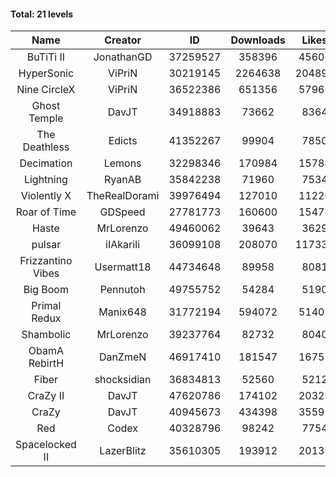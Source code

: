 #### Total: 21 levels

| Name | Creator | ID | Downloads | Likes |
|:---:|:---:|:---:|:---:|:---:|
| BuTiTi II | JonathanGD | 37259527 | 358396 | 45606
| HyperSonic | ViPriN | 30219145 | 2264638 | 204896
| Nine CircleX | ViPriN | 36522386 | 651356 | 57966
| Ghost Temple | DavJT | 34918883 | 73662 | 8364
| The Deathless | Edicts | 41352267 | 99904 | 7850
| Decimation | Lemons | 32298346 | 170984 | 15784
| Lightning | RyanAB | 35842238 | 71960 | 7534
| Violently X | TheRealDorami | 39976494 | 127010 | 11220
| Roar of Time | GDSpeed | 27781773 | 160600 | 15474
| Haste | MrLorenzo | 49460062 | 39643 | 3629
| pulsar | iIAkariIi | 36099108 | 208070 | 117333
| Frizzantino Vibes | Usermatt18 | 44734648 | 89958 | 8081
| Big Boom | Pennutoh | 49755752 | 54284 | 5190
| Primal Redux | Manix648 | 31772194 | 594072 | 51401
| Shambolic | MrLorenzo | 39237764 | 82732 | 8040
| ObamA RebirtH | DanZmeN | 46917410 | 181547 | 16752
| Fiber | shocksidian | 36834813 | 52560 | 5212
| CraZy II | DavJT | 47620786 | 174102 | 20322
| CraZy | DavJT | 40945673 | 434398 | 35591
| Red | Codex | 40328796 | 98242 | 7754
| Spacelocked II | LazerBlitz | 35610305 | 193912 | 20132
